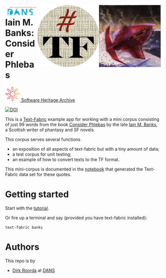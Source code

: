 <div>
<img src="programs/images/phblogo.png" align="right" width="200"/>
<img src="programs/images/tf.png" align="right" width="200"/>
<img src="programs/images/dans.png" align="right" width="100"/>
</div>

# Iain M. Banks: Consider Phlebas

[![sha](sha.png) Software Heritage Archive](https://archive.softwareheritage.org/browse/origin/https://github.com/annotation/banks/)

[![DOI](https://zenodo.org/badge/180373562.svg)](https://zenodo.org/badge/latestdoi/180373562)

This is a
[Text-Fabric](https://githubv.com/annotation/text-fabric)
example app for working with
a mini corpus consisting of just 99 words from the book
[Consider Phlebas](https://en.wikipedia.org/wiki/Consider_Phlebas)
by the late
[Iain M. Banks](https://en.wikipedia.org/wiki/Iain_Banks),
a Scottish writer of phantasy and SF novels.

This corpus serves several functions

* an exposition of all aspects of text-fabric but with a tiny amount of data;
* a test corpus for unit testing;
* an example of how to convert texts to the TF format.

This mini-corpus is documented in the
[notebook](https://nbviewer.jupyter.org/github/annotation/banks/blob/master/programs/convert.ipynb)
that generated the Text-Fabric data set for these quotes.

# Getting started

Start with the
[tutorial](https://nbviewer.jupyter.org/github/annotation/tutorials/blob/master/banks/use.ipynb).

Or fire up a terminal and say (provided you have text-fabric installed):

```
text-fabric banks
```

Authors
=======

This repo is by

*   [Dirk Roorda](https://www.linkedin.com/in/dirkroorda/) at
    [DANS](https://www.dans.knaw.nl)
